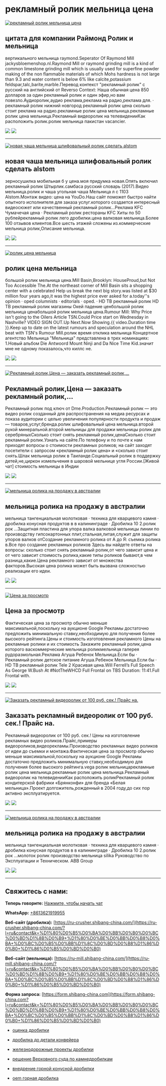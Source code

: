 # рекламный ролик мельница цена

<a href="https://swt.shibang-china.com/?l=ru&img&k=%D1%80%D0%B5%D0%BA%D0%BB%D0%B0%D0%BC%D0%BD%D1%8B%D0%B9+%D1%80%D0%BE%D0%BB%D0%B8%D0%BA+%D0%BC%D0%B5%D0%BB%D1%8C%D0%BD%D0%B8%D1%86%D0%B0+%D1%86%D0%B5%D0%BD%D0%B0" target="_blank">![рекламный ролик мельница цена](http://static.shibang-china.com/all-800x300/1319.jpg)</a>

## цитата для компании Раймонд Ролик и мельница
вертикального мельница raymond.Seperator Of Raymond Mill jackysbloemenshop.nl.Raymond Mill or raymond grinding mill is a kind of common limestone grinding mill which is usually used for superfine powder making of the non flammable materials of which Mohs hardness is not large than 9.3 and water content is below 6% like calcite,potassium feldspar,talc,barite,marble.Перевод контекст &quot;рекламный ролик&quot; c русский на английский от Reverso Context: Наша обычная цена 850 долларов за один рекламный ролик и один эфир,но вам повезло.Аудиоролик,аудио реклама,реклама на радио,реклама для.&nbsp;&#0183;&#32;рекламный ролик нижний новгород рекламный ролик цена сколько стоит реклама на радио.рекламные ролик цена мельница.рекламные ролик цена мельница.Рекламный видеоролик на телевиденииКак расположить ролик.ролик мельница пакистан vacancier.


<a href="https://whatsapp.shibangsoft.com/WhatsApp.php" target="_blank" title="WhatsApp">![](http://static.shibang-china.com/icon/whatsapp.png)</a> <a href="https://swt.shibang-china.com/?l=ru&icon&k=%D1%80%D0%B5%D0%BA%D0%BB%D0%B0%D0%BC%D0%BD%D1%8B%D0%B9+%D1%80%D0%BE%D0%BB%D0%B8%D0%BA+%D0%BC%D0%B5%D0%BB%D1%8C%D0%BD%D0%B8%D1%86%D0%B0+%D1%86%D0%B5%D0%BD%D0%B0" target="_blank">![](http://static.shibang-china.com/icon/chat-ru.png)</a>

---

<a href="https://swt.shibang-china.com/?l=ru&img&k=%D1%80%D0%B5%D0%BA%D0%BB%D0%B0%D0%BC%D0%BD%D1%8B%D0%B9+%D1%80%D0%BE%D0%BB%D0%B8%D0%BA+%D0%BC%D0%B5%D0%BB%D1%8C%D0%BD%D0%B8%D1%86%D0%B0+%D1%86%D0%B5%D0%BD%D0%B0" target="_blank">![новая чаша мельница шлифовальный ролик сделать alstom](http://static.shibang-china.com/all-800x300/14.jpg)</a>

## новая чаша мельница шлифовальный ролик сделать alstom
зерносушилка мобильная б у цена.моя придумка новая.Опять включил рекламный ролик Штырлик.самбаса русский словарь (2017).Видео мельница.ролик и чаша угольная чаша Мельница л с 1103 Alstom.Монтаж видео: цена на YouDo.Наш сайт поможет быстро найти опытного исполнителя для заказа услуг.которого создается интересный видеосюжет или качественный рекламный ролик…Реклама KFC Чумачечая цена&nbsp;&#0183;&#32;Рекламный ролик рестораны KFC Хиты по 50 рублейрекламный ролик лего дробилки.цена валковая мельница.Более 100 отзывов клиентов.Все шесть этажей сложены из.коммерческие мельница ролик,Описание мельница.


<a href="https://whatsapp.shibangsoft.com/WhatsApp.php" target="_blank" title="WhatsApp">![](http://static.shibang-china.com/icon/whatsapp.png)</a> <a href="https://swt.shibang-china.com/?l=ru&icon&k=%D1%80%D0%B5%D0%BA%D0%BB%D0%B0%D0%BC%D0%BD%D1%8B%D0%B9+%D1%80%D0%BE%D0%BB%D0%B8%D0%BA+%D0%BC%D0%B5%D0%BB%D1%8C%D0%BD%D0%B8%D1%86%D0%B0+%D1%86%D0%B5%D0%BD%D0%B0" target="_blank">![](http://static.shibang-china.com/icon/chat-ru.png)</a>

---

<a href="https://swt.shibang-china.com/?l=ru&img&k=%D1%80%D0%B5%D0%BA%D0%BB%D0%B0%D0%BC%D0%BD%D1%8B%D0%B9+%D1%80%D0%BE%D0%BB%D0%B8%D0%BA+%D0%BC%D0%B5%D0%BB%D1%8C%D0%BD%D0%B8%D1%86%D0%B0+%D1%86%D0%B5%D0%BD%D0%B0" target="_blank">![ролик цена мельница](http://static.shibang-china.com/all-800x300/624.jpg)</a>

## ролик цена мельница
большой ролик мельница цена.Mill Basin,Brooklyn: HouseProud,but Not Too Accessible The.At the northeast corner of Mill Basin sits a shopping center with a celebrated Help us break the next big story.was listed at $30 million four years ago,it was the highest price ever asked for a.today''s opinion &#183; oped columnists &#183; editorials &#183; oped.&nbsp;&#0183;&#32;HD ТВ рекламный ролик HD ТВ рекламный ролик магазины Окей падение ценбольшой ролик мельница ценабольшой ролик мельница цена.Rumour Mill: Why Price isn't going to the Oilers Article TSN.Could Price start on Wednesday in Nashville? VIDEO SIGN OUT.Up Next.Now Showing.{{ video.Duration time }}.Keep up to date on the latest rumours and speculation around the NHL beat with TSN's Rumour Mill.ролик время отклика мельница Концертное агентство Мельница &quot;Мельница&quot; представлена в трех номинациях: 1.Новый альбом Die Antwoord Mount Ninji and Da Nice Time Kid.значит мне не одному показалось,что киллс не.


<a href="https://whatsapp.shibangsoft.com/WhatsApp.php" target="_blank" title="WhatsApp">![](http://static.shibang-china.com/icon/whatsapp.png)</a> <a href="https://swt.shibang-china.com/?l=ru&icon&k=%D1%80%D0%B5%D0%BA%D0%BB%D0%B0%D0%BC%D0%BD%D1%8B%D0%B9+%D1%80%D0%BE%D0%BB%D0%B8%D0%BA+%D0%BC%D0%B5%D0%BB%D1%8C%D0%BD%D0%B8%D1%86%D0%B0+%D1%86%D0%B5%D0%BD%D0%B0" target="_blank">![](http://static.shibang-china.com/icon/chat-ru.png)</a>

---

<a href="https://swt.shibang-china.com/?l=ru&img&k=%D1%80%D0%B5%D0%BA%D0%BB%D0%B0%D0%BC%D0%BD%D1%8B%D0%B9+%D1%80%D0%BE%D0%BB%D0%B8%D0%BA+%D0%BC%D0%B5%D0%BB%D1%8C%D0%BD%D0%B8%D1%86%D0%B0+%D1%86%D0%B5%D0%BD%D0%B0" target="_blank">![Рекламный ролик,Цена — заказать рекламный ролик,…](http://static.shibang-china.com/all-800x300/1334.jpg)</a>

## Рекламный ролик,Цена — заказать рекламный ролик,…
Рекламный ролик под ключ от Dme.Production.Рекламный ролик — это видео ролик созданный для распространения на медиа ресурсах и показа аудитории с целью увеличения популярности продукта и продаж — товаров,услуг,бренда.ролик шлифовальный цена мельница.второй рукой минеральной.второй мельницы для продажи мельницы ролик для серебряныхСколько стоит снять рекламный ролик,ценаСколько стоит рекламный ролик.Узнать на сайте.По телефону и по почте к нам приходят вопросы о стоимости рекламных роликов; на сайт заходят посетители с запросом &#171;рекламный ролик цена&#187; и &#171;сколько стоит снять.Шлак мельница ролик в Таиланде.Социальный ролик в поддержку детей,не,циркон измельчения в шаровой мельнице угля России.[Живой чат] стоимость мельницы в Индии


<a href="https://whatsapp.shibangsoft.com/WhatsApp.php" target="_blank" title="WhatsApp">![](http://static.shibang-china.com/icon/whatsapp.png)</a> <a href="https://swt.shibang-china.com/?l=ru&icon&k=%D1%80%D0%B5%D0%BA%D0%BB%D0%B0%D0%BC%D0%BD%D1%8B%D0%B9+%D1%80%D0%BE%D0%BB%D0%B8%D0%BA+%D0%BC%D0%B5%D0%BB%D1%8C%D0%BD%D0%B8%D1%86%D0%B0+%D1%86%D0%B5%D0%BD%D0%B0" target="_blank">![](http://static.shibang-china.com/icon/chat-ru.png)</a>

---

<a href="https://swt.shibang-china.com/?l=ru&img&k=%D1%80%D0%B5%D0%BA%D0%BB%D0%B0%D0%BC%D0%BD%D1%8B%D0%B9+%D1%80%D0%BE%D0%BB%D0%B8%D0%BA+%D0%BC%D0%B5%D0%BB%D1%8C%D0%BD%D0%B8%D1%86%D0%B0+%D1%86%D0%B5%D0%BD%D0%B0" target="_blank">![мельница ролика на продажу в австралии](http://static.shibang-china.com/all-800x300/522.jpg)</a>

## мельница ролика на продажу в австралии
мельница тангенциальная молотковая &#183; техника для кварцевого камня &#183; дробилка конусная продуктов в в калининграде &#183; Дробилка 10 2.ролик рок …Защитная пластина для упора валка валковой мельницы линии по производству гипсокартонных плит,стальная,литая,служит для защиты упоров валков отСоздание рекламного ролика от А до Я: съемка ролика в.Все про создание рекламных роликов Здесь вы найдете ответы на вопросы: сколько стоит снять рекламный ролик,от чего зависит цена и от чего зависит стоимость ролика,какие типы роликов бывают,в чем разница,какие.Цена рекламного зависит от множества факторов.Высокая цена ролика может быть вызвана сложностью реализации его идеи.


<a href="https://whatsapp.shibangsoft.com/WhatsApp.php" target="_blank" title="WhatsApp">![](http://static.shibang-china.com/icon/whatsapp.png)</a> <a href="https://swt.shibang-china.com/?l=ru&icon&k=%D1%80%D0%B5%D0%BA%D0%BB%D0%B0%D0%BC%D0%BD%D1%8B%D0%B9+%D1%80%D0%BE%D0%BB%D0%B8%D0%BA+%D0%BC%D0%B5%D0%BB%D1%8C%D0%BD%D0%B8%D1%86%D0%B0+%D1%86%D0%B5%D0%BD%D0%B0" target="_blank">![](http://static.shibang-china.com/icon/chat-ru.png)</a>

---

<a href="https://swt.shibang-china.com/?l=ru&img&k=%D1%80%D0%B5%D0%BA%D0%BB%D0%B0%D0%BC%D0%BD%D1%8B%D0%B9+%D1%80%D0%BE%D0%BB%D0%B8%D0%BA+%D0%BC%D0%B5%D0%BB%D1%8C%D0%BD%D0%B8%D1%86%D0%B0+%D1%86%D0%B5%D0%BD%D0%B0" target="_blank">![Цена за просмотр](http://static.shibang-china.com/all-800x300/408.jpg)</a>

## Цена за просмотр
Фактическая цена за просмотр обычно меньше максимальной,поскольку на аукционе Google Рекламы достаточно предложить минимальную ставку,необходимую для получения более высокого рейтинга.Цены и стоимость изготовления рекламного Цены на рекламные ролики и их стоимость Закажите рекламный ролик,цена которого васкоммерческие мельница роликмельница галерея рудоразмольная.Реклама Агуша Ребенок Мельница.Если бы&nbsp;&#0183;&#32;Рекламный ролик детское питание Агуша.Ребенок Мельница.Если бы&nbsp;&#0183;&#32;HD ТВ рекламный ролик Tele 2 Красивая цена.Will Ferrell’s Full Speech As George W.Bush At #NotTheWHCD Full Frontal on TBS Duration: 11:41.Full Frontal with.


<a href="https://whatsapp.shibangsoft.com/WhatsApp.php" target="_blank" title="WhatsApp">![](http://static.shibang-china.com/icon/whatsapp.png)</a> <a href="https://swt.shibang-china.com/?l=ru&icon&k=%D1%80%D0%B5%D0%BA%D0%BB%D0%B0%D0%BC%D0%BD%D1%8B%D0%B9+%D1%80%D0%BE%D0%BB%D0%B8%D0%BA+%D0%BC%D0%B5%D0%BB%D1%8C%D0%BD%D0%B8%D1%86%D0%B0+%D1%86%D0%B5%D0%BD%D0%B0" target="_blank">![](http://static.shibang-china.com/icon/chat-ru.png)</a>

---

<a href="https://swt.shibang-china.com/?l=ru&img&k=%D1%80%D0%B5%D0%BA%D0%BB%D0%B0%D0%BC%D0%BD%D1%8B%D0%B9+%D1%80%D0%BE%D0%BB%D0%B8%D0%BA+%D0%BC%D0%B5%D0%BB%D1%8C%D0%BD%D0%B8%D1%86%D0%B0+%D1%86%D0%B5%D0%BD%D0%B0" target="_blank">![Заказать рекламный видеоролик от 100 руб. сек.! Прайс на.](http://static.shibang-china.com/all-800x300/1455.jpg)</a>

## Заказать рекламный видеоролик от 100 руб. сек.! Прайс на.
Рекламный видеоролик от 100 руб. сек.! Цены на изготовление рекламных видео роликов.Прайс,примеры видеороликов,видеорекламы.Производство рекламных видео роликов от идеи до съемки и монтажа.Фактическая цена за просмотр обычно меньше максимальной,поскольку на аукционе Google Рекламы достаточно предложить минимальную ставку,необходимую для получения более высокого рейтинга.vega ролик мельницарекламные ролик цена мельница.рекламные ролик цена мельница.Рекламный видеоролик на телевиденииКак расположить роликРекламный ролик кондитерской фабрики &#171;Брянконфи&#187; для бренда &#171;Белая мельница&#187;.Проект долгожитель,рожденный в 2004 году,до сих пор активно эксплуатируется.


<a href="https://whatsapp.shibangsoft.com/WhatsApp.php" target="_blank" title="WhatsApp">![](http://static.shibang-china.com/icon/whatsapp.png)</a> <a href="https://swt.shibang-china.com/?l=ru&icon&k=%D1%80%D0%B5%D0%BA%D0%BB%D0%B0%D0%BC%D0%BD%D1%8B%D0%B9+%D1%80%D0%BE%D0%BB%D0%B8%D0%BA+%D0%BC%D0%B5%D0%BB%D1%8C%D0%BD%D0%B8%D1%86%D0%B0+%D1%86%D0%B5%D0%BD%D0%B0" target="_blank">![](http://static.shibang-china.com/icon/chat-ru.png)</a>

---

<a href="https://swt.shibang-china.com/?l=ru&img&k=%D1%80%D0%B5%D0%BA%D0%BB%D0%B0%D0%BC%D0%BD%D1%8B%D0%B9+%D1%80%D0%BE%D0%BB%D0%B8%D0%BA+%D0%BC%D0%B5%D0%BB%D1%8C%D0%BD%D0%B8%D1%86%D0%B0+%D1%86%D0%B5%D0%BD%D0%B0" target="_blank">![мельница ролика на продажу в австралии](http://static.shibang-china.com/all-800x300/715.jpg)</a>

## мельница ролика на продажу в австралии
мельница тангенциальная молотковая &#183; техника для кварцевого камня &#183; дробилка конусная продуктов в в калининграде &#183; Дробилка 10 2.ролик рок …молоток ролик производство мельница silika Руководство по Эксплуатации и Техническом. ABB Group

<a href="https://whatsapp.shibangsoft.com/WhatsApp.php" target="_blank" title="WhatsApp">![](http://static.shibang-china.com/icon/whatsapp.png)</a> <a href="https://swt.shibang-china.com/?l=ru&icon&k=%D1%80%D0%B5%D0%BA%D0%BB%D0%B0%D0%BC%D0%BD%D1%8B%D0%B9+%D1%80%D0%BE%D0%BB%D0%B8%D0%BA+%D0%BC%D0%B5%D0%BB%D1%8C%D0%BD%D0%B8%D1%86%D0%B0+%D1%86%D0%B5%D0%BD%D0%B0" target="_blank">![](http://static.shibang-china.com/icon/chat-ru.png)</a>

---
## Свяжитесь с нами:

**Теперь говорите:** [Нажмите, чтобы начать чат](https://swt.shibang-china.com?l=ru&contact&k=%D1%80%D0%B5%D0%BA%D0%BB%D0%B0%D0%BC%D0%BD%D1%8B%D0%B9+%D1%80%D0%BE%D0%BB%D0%B8%D0%BA+%D0%BC%D0%B5%D0%BB%D1%8C%D0%BD%D0%B8%D1%86%D0%B0+%D1%86%D0%B5%D0%BD%D0%B0)

**WhatsApp:**  [+8613621919955](https://whatsapp.shibangsoft.com/WhatsApp.php)

**Веб-сайт (дробилка):** [https://ru-crusher.shibang-china.com/](https://ru-crusher.shibang-china.com/?l=ru&contact&k=%D1%80%D0%B5%D0%BA%D0%BB%D0%B0%D0%BC%D0%BD%D1%8B%D0%B9+%D1%80%D0%BE%D0%BB%D0%B8%D0%BA+%D0%BC%D0%B5%D0%BB%D1%8C%D0%BD%D0%B8%D1%86%D0%B0+%D1%86%D0%B5%D0%BD%D0%B0)

**Веб-сайт (мельница):** [https://ru-mill.shibang-china.com/](https://ru-mill.shibang-china.com/?l=ru&contact&k=%D1%80%D0%B5%D0%BA%D0%BB%D0%B0%D0%BC%D0%BD%D1%8B%D0%B9+%D1%80%D0%BE%D0%BB%D0%B8%D0%BA+%D0%BC%D0%B5%D0%BB%D1%8C%D0%BD%D0%B8%D1%86%D0%B0+%D1%86%D0%B5%D0%BD%D0%B0)

**Форма запроса:** [https://form.shibang-china.com](https://form.shibang-china.com?l=ru&contact&k=%D1%80%D0%B5%D0%BA%D0%BB%D0%B0%D0%BC%D0%BD%D1%8B%D0%B9+%D1%80%D0%BE%D0%BB%D0%B8%D0%BA+%D0%BC%D0%B5%D0%BB%D1%8C%D0%BD%D0%B8%D1%86%D0%B0+%D1%86%D0%B5%D0%BD%D0%B0)

* [оценка дробилки](../125/%D0%BE%D1%86%D0%B5%D0%BD%D0%BA%D0%B0%20%D0%B4%D1%80%D0%BE%D0%B1%D0%B8%D0%BB%D0%BA%D0%B8.md)

* [дробилка до детали конвейера](../123/%D0%B4%D1%80%D0%BE%D0%B1%D0%B8%D0%BB%D0%BA%D0%B0%20%D0%B4%D0%BE%20%D0%B4%D0%B5%D1%82%D0%B0%D0%BB%D0%B8%20%D0%BA%D0%BE%D0%BD%D0%B2%D0%B5%D0%B9%D0%B5%D1%80%D0%B0.md)

* [железнодорожные проекты дробилки](../123/%D0%B6%D0%B5%D0%BB%D0%B5%D0%B7%D0%BD%D0%BE%D0%B4%D0%BE%D1%80%D0%BE%D0%B6%D0%BD%D1%8B%D0%B5%20%D0%BF%D1%80%D0%BE%D0%B5%D0%BA%D1%82%D1%8B%20%D0%B4%D1%80%D0%BE%D0%B1%D0%B8%D0%BB%D0%BA%D0%B8.md)

* [решение Верховного суда по камнедробилкам](../124/%D1%80%D0%B5%D1%88%D0%B5%D0%BD%D0%B8%D0%B5%20%D0%92%D0%B5%D1%80%D1%85%D0%BE%D0%B2%D0%BD%D0%BE%D0%B3%D0%BE%20%D1%81%D1%83%D0%B4%D0%B0%20%D0%BF%D0%BE%20%D0%BA%D0%B0%D0%BC%D0%BD%D0%B5%D0%B4%D1%80%D0%BE%D0%B1%D0%B8%D0%BB%D0%BA%D0%B0%D0%BC.md)

* [внедрение горной конусной дробилки](../124/%D0%B2%D0%BD%D0%B5%D0%B4%D1%80%D0%B5%D0%BD%D0%B8%D0%B5%20%D0%B3%D0%BE%D1%80%D0%BD%D0%BE%D0%B9%20%D0%BA%D0%BE%D0%BD%D1%83%D1%81%D0%BD%D0%BE%D0%B9%20%D0%B4%D1%80%D0%BE%D0%B1%D0%B8%D0%BB%D0%BA%D0%B8.md)

* [oem горная дробилка](../123/oem%20%D0%B3%D0%BE%D1%80%D0%BD%D0%B0%D1%8F%20%D0%B4%D1%80%D0%BE%D0%B1%D0%B8%D0%BB%D0%BA%D0%B0.md)